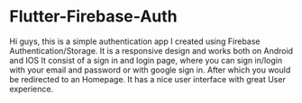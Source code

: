 # Flutter-Firebase-Auth
Hi guys, this is a simple authentication app I created using Firebase Authentication/Storage. 
It is a responsive design and works both on Android and IOS
It consist of a sign in and login page, where you can sign in/login with your email and password or with google sign in. 
After which you would be redirected to an Homepage.
It has a nice user interface with great User experience.


